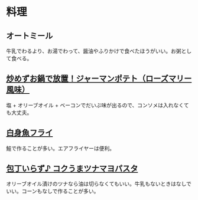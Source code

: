 # 料理

## オートミール

牛乳でわるより、お湯でわって、醤油やふりかけで食べたほうがいい。お粥として食べる。

## [炒めずお鍋で放置！ジャーマンポテト（ローズマリー風味）](https://oceans-nadia.com/user/55671/recipe/368286)

塩 + オリーブオイル + ベーコンでだいぶ味が出るので、コンソメは入れなくても大丈夫。

## [白身魚フライ](https://www.philips.co.jp/c-m-ho/philips-chef/recipe-overview-page/nonfryer-recipe/049)

鮭で作ることが多い。エアフライヤーは便利。

## [包丁いらず♪ コクうまツナマヨパスタ](https://delishkitchen.tv/recipes/155847074150089196)

オリーブオイル漬けのツナなら油は切らなくてもいい。牛乳もないときはなしでいい。コーンもなしで作ることが多い。
